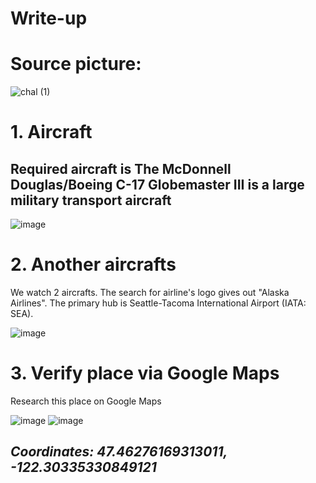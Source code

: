 # Write-up
# Source picture:
![chal (1)](https://github.com/gavrigd/OSINT/assets/122211306/267f7ead-0703-42af-8fff-1a7410a50c1b)

# 1. Aircraft 
## Required aircraft is The McDonnell Douglas/Boeing C-17 Globemaster III is a large military transport aircraft 

![image](https://github.com/gavrigd/OSINT/assets/122211306/801be6d5-d58d-42d5-9579-13822be19fad)

# 2. Another aircrafts
We watch 2 aircrafts. The search for airline's logo gives out "Alaska Airlines". The primary hub is Seattle-Tacoma International Airport (IATA: SEA).

![image](https://github.com/gavrigd/OSINT/assets/122211306/b008c113-6731-406f-a121-4cd6de85161e)

# 3. Verify place via Google Maps
Research this place on Google Maps

![image](https://github.com/gavrigd/OSINT/assets/122211306/3f620b54-2133-4be6-bbb5-4e79a9fabcab)
![image](https://github.com/gavrigd/OSINT/assets/122211306/00621746-23ad-4007-a42f-24d3326a3670)

## *Coordinates: 47.46276169313011, -122.30335330849121*
